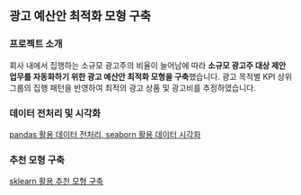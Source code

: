 ## 광고 예산안 최적화 모형 구축

### 프로젝트 소개
회사 내에서 집행하는 소규모 광고주의 비율이 늘어남에 따라 **소규모 광고주 대상 제안 업무를 자동화하기 위한 광고 예산안 최적화 모형을 구축**했습니다. 
광고 목적별 KPI 상위 그룹의 집행 패턴을 반영하여 최적의 광고 상품 및 광고비를 추정하였습니다.

### 데이터 전처리 및 시각화
[pandas 활용 데이터 전처리, seaborn 활용 데이터 시각화](https://github.com/hyewon0403/media-mix-recommendation/blob/master/media_mix_recommendation_eda.ipynb)

### 추천 모형 구축
[sklearn 활용 추천 모형 구축](https://github.com/hyewon0403/media-mix-recommendation/blob/master/media_mix_recommendation_analysis.ipynb)
